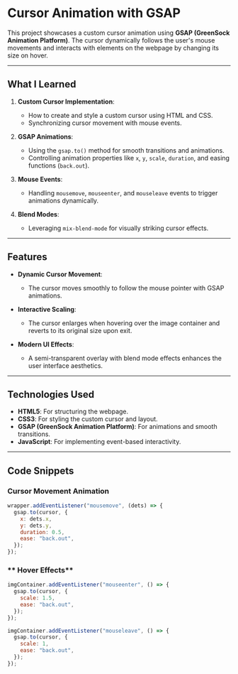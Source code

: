 # Cursor Animation with GSAP

This project showcases a custom cursor animation using **GSAP (GreenSock Animation Platform)**. The cursor dynamically follows the user's mouse movements and interacts with elements on the webpage by changing its size on hover.

---

## **What I Learned**

1. **Custom Cursor Implementation**:

   - How to create and style a custom cursor using HTML and CSS.
   - Synchronizing cursor movement with mouse events.

2. **GSAP Animations**:

   - Using the `gsap.to()` method for smooth transitions and animations.
   - Controlling animation properties like `x`, `y`, `scale`, `duration`, and easing functions (`back.out`).

3. **Mouse Events**:

   - Handling `mousemove`, `mouseenter`, and `mouseleave` events to trigger animations dynamically.

4. **Blend Modes**:
   - Leveraging `mix-blend-mode` for visually striking cursor effects.

---

## **Features**

- **Dynamic Cursor Movement**:

  - The cursor moves smoothly to follow the mouse pointer with GSAP animations.

- **Interactive Scaling**:

  - The cursor enlarges when hovering over the image container and reverts to its original size upon exit.

- **Modern UI Effects**:
  - A semi-transparent overlay with blend mode effects enhances the user interface aesthetics.

---

## **Technologies Used**

- **HTML5**: For structuring the webpage.
- **CSS3**: For styling the custom cursor and layout.
- **GSAP (GreenSock Animation Platform)**: For animations and smooth transitions.
- **JavaScript**: For implementing event-based interactivity.

---

## **Code Snippets**

### **Cursor Movement Animation**

```javascript
wrapper.addEventListener("mousemove", (dets) => {
  gsap.to(cursor, {
    x: dets.x,
    y: dets.y,
    duration: 0.5,
    ease: "back.out",
  });
});
```

### ** Hover Effects**

```javascript
imgContainer.addEventListener("mouseenter", () => {
  gsap.to(cursor, {
    scale: 1.5,
    ease: "back.out",
  });
});

imgContainer.addEventListener("mouseleave", () => {
  gsap.to(cursor, {
    scale: 1,
    ease: "back.out",
  });
});
```

